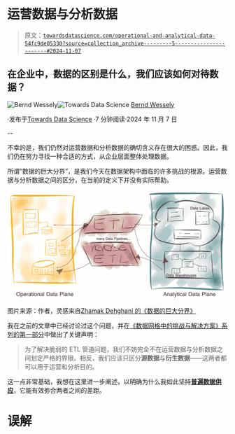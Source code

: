 # 运营数据与分析数据

> 原文：[`towardsdatascience.com/operational-and-analytical-data-54fc9de05330?source=collection_archive---------5-----------------------#2024-11-07`](https://towardsdatascience.com/operational-and-analytical-data-54fc9de05330?source=collection_archive---------5-----------------------#2024-11-07)

## 在企业中，数据的区别是什么，我们应该如何对待数据？

[](https://medium.com/@bernd.wessely?source=post_page---byline--54fc9de05330--------------------------------)![Bernd Wessely](https://medium.com/@bernd.wessely?source=post_page---byline--54fc9de05330--------------------------------)[](https://towardsdatascience.com/?source=post_page---byline--54fc9de05330--------------------------------)![Towards Data Science](https://towardsdatascience.com/?source=post_page---byline--54fc9de05330--------------------------------) [Bernd Wessely](https://medium.com/@bernd.wessely?source=post_page---byline--54fc9de05330--------------------------------)

·发布于[Towards Data Science](https://towardsdatascience.com/?source=post_page---byline--54fc9de05330--------------------------------) ·7 分钟阅读·2024 年 11 月 7 日

--

不幸的是，我们仍然对运营数据和分析数据的确切含义存在很大的困惑。因此，我们仍在努力寻找一种合适的方式，从企业层面整体处理数据。

所谓“数据的巨大分界”，是我们今天在数据架构中面临的许多挑战的根源。运营数据与分析数据之间的区分，在当前的定义下并没有实际帮助。

![](img/018b3c90e4575952d576c11a34667850.png)

图片来源：作者，灵感来自[Zhamak Dehghani 的《数据的巨大分界》](https://martinfowler.com/articles/data-mesh-principles.html#TheGreatDivideOfData)

我在之前的文章中已经讨论过这个问题，并在[《数据网格中的挑战与解决方案》系列的第一部分](https://medium.com/towards-data-science/challenges-and-solutions-in-data-mesh-part-1-24cd45290805)中做出了关键声明：

> 为了解决脆弱的 ETL 管道问题，我们不妨完全不在运营数据与分析数据之间划定严格的界限。相反，我们应该只区分**源数据**与**衍生数据**——这两者都可以用于运营和分析目的。

这一点非常基础，我想在这里进一步阐述，以明确为什么我如此坚持[**普遍数据供应**](https://medium.com/@bernd.wessely/towards-universal-data-supply-98ff53158183)，它能有效弥合两者之间的差距。

# 误解
